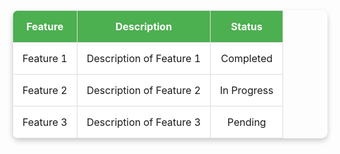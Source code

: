 <!DOCTYPE html>
<html lang="en">
<head>
    <meta charset="UTF-8">
    <meta name="viewport" content="width=device-width, initial-scale=1.0">
    <style>
        table {
            width: 100%;
            border-collapse: collapse;
            box-shadow: 0 4px 8px rgba(0, 0, 0, 0.2);
            border-radius: 10px;
            overflow: hidden;
        }
        th, td {
            padding: 15px;
            text-align: center;
            border: 1px solid #ddd;
        }
        th {
            background-color: #4CAF50;
            color: white;
        }
        tr:nth-child(even) {
            background-color: #f2f2f2;
        }
        tr:hover {
            background-color: #ddd;
        }
        td {
            background-color: #fff;
            transition: transform 0.3s ease;
        }
        td:hover {
            transform: translateY(-5px);
            box-shadow: 0 5px 15px rgba(0, 0, 0, 0.2);
        }
    </style>
</head>
<body>
    <table>
        <thead>
            <tr>
                <th>Feature</th>
                <th>Description</th>
                <th>Status</th>
            </tr>
        </thead>
        <tbody>
            <tr>
                <td>Feature 1</td>
                <td>Description of Feature 1</td>
                <td>Completed</td>
            </tr>
            <tr>
                <td>Feature 2</td>
                <td>Description of Feature 2</td>
                <td>In Progress</td>
            </tr>
            <tr>
                <td>Feature 3</td>
                <td>Description of Feature 3</td>
                <td>Pending</td>
            </tr>
        </tbody>
    </table>
</body>
</html>
